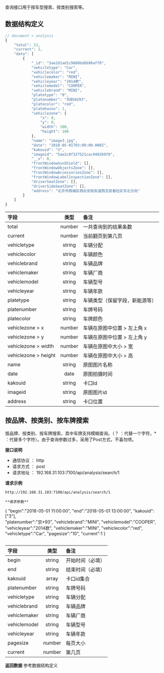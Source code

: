 查询接口用于按车型搜索、按类别搜索等。

## **数据结构定义**
```javascript
// document > analysis
{
    "total": 13,
    "current": 1,
    "data": [
        {
            "_id": "5ae2d1ad1c9680bd8b96aff0",
            "vehicletype": "Car",
            "vehiclecolor": "red",
            "vehiclemaker": "MINI",
            "vehicleyear": "2014款",
            "vehiclemodel": "COOPER",
            "vehiclebrand": "MINI",
            "platetype": "0",
            "platenumber": "京B50293",
            "platecolor": "red",
            "platehasno": 1,
            "vehiclezone": {
                "x": 0,
                "y": 0,
                "width": 100,
                "height": 100
            },
            "name": "image3.jpg",
            "date": "2018-05-01T03:00:00.000Z",
            "kakouid": "3",
            "imageid": "5ae2c8f327521cac949269f0",
            "__v": 0,
            "frontWindowSunShield": [],
            "frontWindowObjectsZone": [],
            "frontWindowAccessoriesZone": [],
            "frontWindowLabelInspectionZone": [],
            "driverSeatZone": [],
            "driverSideSeatZone": [],
            "address": "北京市西城区西长安街街道西交民巷社区东北方向"
        }
    ]
}

```
字段|类型|备注
:-|:-:|:-
total|number|一共查询到的结果条数
current|number|当前翻页到第几页
vehicletype|string|车辆分配
vehiclecolor|string|车辆颜色
vehiclebrand |string|车辆品牌
vehiclemaker |string|车辆厂商
vehiclemodel |string|车辆型号
vehicleyear |string|车辆年款
platetype|string|车辆类型（保留字段，新能源等）
platenumber|string|车牌号码
platecolor|string|车牌颜色
vehiclezone > x|number|车辆在原图中位置 > 左上角 x
vehiclezone > y|number|车辆在原图中位置 > 左上角 y
vehiclezone > width|number|车辆在原图中大小 > 宽
vehiclezone > height|number|车辆在原图中大小 > 高
name|string|原图图片名称
date|date|原图拍摄时间
kakouid|string|卡口Id
imageid|string|原图图片id
address|string|卡口位置


## **按品牌、按类别、按车牌搜索**
按品牌、按类别、按车牌搜索，其中车牌支持模糊查询。（？ ：代替一个字符，* ：代替多个字符）。由于查询参数过多，采用了Post方式，不喜勿喷。

**接口说明**
* 通信协议 ： http
* 请求方式 ： post
* 请求地址 ： 192.168.31.103:7100/api/analysis/search/1

**请求示例**
```
http://192.168.31.103:7100/api/analysis/search/1
```
```
**请求参数**
```
{
	"begin":"2018-05-01 11:00:00",
	"end":"2018-05-01 13:00:00",
	"kakouid":["3"],  
    "platenumber":"京*93", 
    "vehiclebrand":"MINI",
    "vehiclemodel":"COOPER",
    "vehicleyear":"2014款",
    "vehiclemaker":"MINI",
    "vehiclecolor":"red",
    "vehicletype":"Car",
    "pagesize":"10",
    "current":1
}
``` 

```
字段|类型|备注
:-|:-:|:-
begin|string|开始时间（必填）
end|string|结束时间（必填）
kakouid|array|卡口id集合
platenumber |string|车牌号码
vehicletype|string|车辆分配
vehiclebrand |string|车辆品牌
vehiclemaker |string|车辆厂商
vehiclemodel |string|车辆型号
vehicleyear |string|车辆年款
pagesize |number|每页大小
current |number|第几页


**返回数据**
参考数据结构定义